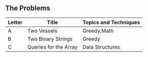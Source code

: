 ## The Problems

|  Letter | Title                     | Topics and Techniques                          |
|---------|---------------------------|-----------------------------|
|  A | Two Vessels           | Greedy,Math                        |
|  B | Two Binary Strings             | Greedy          |
|  C | Queries for the Array         |Data Structures       |

